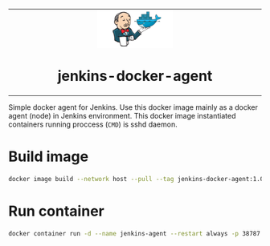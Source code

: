 <table align="center"><tr><td align="center" width="9999">
<img src="icons/docker_jenkins.png" align="center" width="150" alt="Docker icon">

# jenkins-docker-agent

</td></tr></table>

Simple docker agent for Jenkins. Use this docker image mainly as a docker agent (node) in Jenkins environment.
This docker image instantiated containers running proccess (`CMD`) is sshd daemon.

# Build image

```sh
docker image build --network host --pull --tag jenkins-docker-agent:1.0 .
```

# Run container

```sh
docker container run -d --name jenkins-agent --restart always -p 38787:22 jenkins-docker-agent:1.0
```


